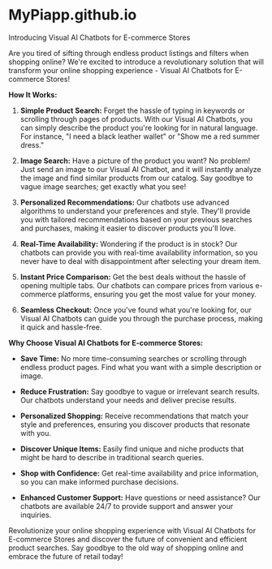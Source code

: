 # MyPiapp.github.io
Introducing Visual AI Chatbots for E-commerce Stores

Are you tired of sifting through endless product listings and filters when shopping online? We're excited to introduce a revolutionary solution that will transform your online shopping experience - Visual AI Chatbots for E-commerce Stores!

**How It Works:**

1. **Simple Product Search:** Forget the hassle of typing in keywords or scrolling through pages of products. With our Visual AI Chatbots, you can simply describe the product you're looking for in natural language. For instance, "I need a black leather wallet" or "Show me a red summer dress."

2. **Image Search:** Have a picture of the product you want? No problem! Just send an image to our Visual AI Chatbot, and it will instantly analyze the image and find similar products from our catalog. Say goodbye to vague image searches; get exactly what you see!

3. **Personalized Recommendations:** Our chatbots use advanced algorithms to understand your preferences and style. They'll provide you with tailored recommendations based on your previous searches and purchases, making it easier to discover products you'll love.

4. **Real-Time Availability:** Wondering if the product is in stock? Our chatbots can provide you with real-time availability information, so you never have to deal with disappointment after selecting your dream item.

5. **Instant Price Comparison:** Get the best deals without the hassle of opening multiple tabs. Our chatbots can compare prices from various e-commerce platforms, ensuring you get the most value for your money.

6. **Seamless Checkout:** Once you've found what you're looking for, our Visual AI Chatbots can guide you through the purchase process, making it quick and hassle-free.

**Why Choose Visual AI Chatbots for E-commerce Stores:**

- **Save Time:** No more time-consuming searches or scrolling through endless product pages. Find what you want with a simple description or image.

- **Reduce Frustration:** Say goodbye to vague or irrelevant search results. Our chatbots understand your needs and deliver precise results.

- **Personalized Shopping:** Receive recommendations that match your style and preferences, ensuring you discover products that resonate with you.

- **Discover Unique Items:** Easily find unique and niche products that might be hard to describe in traditional search queries.

- **Shop with Confidence:** Get real-time availability and price information, so you can make informed purchase decisions.

- **Enhanced Customer Support:** Have questions or need assistance? Our chatbots are available 24/7 to provide support and answer your inquiries.

Revolutionize your online shopping experience with Visual AI Chatbots for E-commerce Stores and discover the future of convenient and efficient product searches. Say goodbye to the old way of shopping online and embrace the future of retail today!
